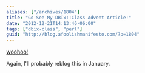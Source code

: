 ```yaml
---
aliases: ["/archives/1804"]
title: "Go See My DBIx::Class Advent Article!"
date: "2012-12-21T14:13:46-06:00"
tags: ["dbix-class", "perl"]
guid: "http://blog.afoolishmanifesto.com/?p=1804"
---
```

[woohoo!](http://www.perladvent.org/2012/2012-12-21.html)

Again, I'll probably reblog this in January.

